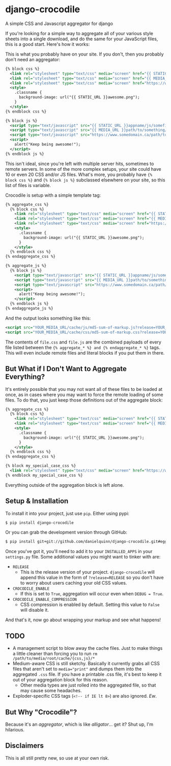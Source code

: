 # django-crocodile

A simple CSS and Javascript aggregator for django

If you're looking for a simple way to aggregate all of your various style
sheets into a single download, and do the same for your JavaScript files, this
is a good start.  Here's how it works:

This is what you probably have on your site.  If you don't, then you probably
don't need an aggregator:

``` xml
{% block css %}
  <link rel="stylesheet" type="text/css" media="screen" href="{{ STATIC_URL }}appname/css/somefile.css" />
  <link rel="stylesheet" type="text/css" media="screen" href="{{ MEDIA_URL }}path/to/something/else.css" />
  <link rel="stylesheet" type="text/css" media="screen" href="https://www.somedomain.ca/path/to/remote/file.css" />
  <style>
    .classname {
      background-image: url("{{ STATIC_URL }}awesome.png");
    }
  </style>
{% endblock css %}

{% block js %}
  <script type="text/javascript" src="{{ STATIC_URL }}appname/js/somefile.js"></script>
  <script type="text/javascript" src="{{ MEDIA_URL }}path/to/something/else.js"></script>
  <script type="text/javascript" src="https://www.somedomain.ca/path/to/remote/file.js"></script>
  <script>
    alert("Keep being awesome!");
  </script>
{% endblock js %}
```

This isn't ideal, since you're left with multiple server hits, sometimes to
remote servers.  In some of the more complex setups, your site could have 10 or
even 20 CSS and/or JS files.  What's more, you probably have `{% block css %}`
and `{% block js %}` subclassed elsewhere on your site, so this list of files
is variable.

Crocodile is setup with a simple template tag:

``` xml
{% aggregate_css %}
  {% block css %}
    <link rel="stylesheet" type="text/css" media="screen" href="{{ STATIC_URL }}appname/css/somefile.css" />
    <link rel="stylesheet" type="text/css" media="screen" href="{{ MEDIA_URL }}path/to/something/else.css" />
    <link rel="stylesheet" type="text/css" media="screen" href="https://www.somedomain.ca/path/to/remote/file.css" />
    <style>
      .classname {
        background-image: url("{{ STATIC_URL }}awesome.png");
      }
    </style>
  {% endblock css %}
{% endaggregate_css %}

{% aggregate_js %}
  {% block js %}
    <script type="text/javascript" src="{{ STATIC_URL }}appname/js/somefile.js"></script>
    <script type="text/javascript" src="{{ MEDIA_URL }}path/to/something/else.js"></script>
    <script type="text/javascript" src="https://www.somedomain.ca/path/to/remote/file.js"></script>
    <script>
      alert("Keep being awesome!");
    </script>
  {% endblock js %}
{% endaggregate_js %}
```

And the output looks something like this:

``` xml
<script src="YOUR_MEDIA_URL/cache/js/md5-sum-of-markup.js?release=YOUR_RELEASE_TAG" />
<script src="YOUR_MEDIA_URL/cache/css/md5-sum-of-markup.css?release=YOUR_RELEASE_TAG" />
```

The contents of `file.css` and `file.js` are the combined payloads of every
file listed between the `{% aggregate_* %} and {% endaggregate_* %}` tags.
This will even include remote files and literal blocks if you put them in
there.


## But What if I Don't Want to Aggregate Everything?

It's entirely possible that you may not want all of these files to be loaded at
once, as in cases where you may want to force the remote loading of some files.
To do that, you just keep those definitions out of the aggregate block:

``` xml
{% aggregate_css %}
  {% block css %}
    <link rel="stylesheet" type="text/css" media="screen" href="{{ STATIC_URL }}appname/css/somefile.css" />
    <link rel="stylesheet" type="text/css" media="screen" href="{{ MEDIA_URL }}path/to/something/else.css" />
    <style>
      .classname {
        background-image: url("{{ STATIC_URL }}awesome.png");
      }
    </style>
  {% endblock css %}
{% endaggregate_css %}

{% block my_special_case_css %}
  <link rel="stylesheet" type="text/css" media="screen" href="https://www.somedomain.ca/path/to/remote/file.css" />
{% endblock my_special_case_css %}
```

Everything outside of the aggregation block is left alone.


## Setup & Installation

To install it into your project, just use `pip`.  Either using pypi:

``` bash
$ pip install django-crocodile
```

Or you can grab the development version through GitHub:

``` bash
$ pip install git+git://github.com/danielquinn/django-crocodile.git#egg=django-crocodile
```

Once you've got it, you'll need to add it to your `INSTALLED_APPS` in your
`settings.py` file.  Some additional values you might want to tinker with are:

* `RELEASE`
  * This is the release version of your project.  `django-crocodile` will
    append this value in the form of `?release=RELEASE` so you don't have to
    worry about users caching your old CSS values.
* `CROCODILE_ENABLE`
  * If this is set to `True`, aggregation will occur even when `DEBUG = True`.
* `CROCODILE_ENABLE_COMPRESSION`
  * CSS compression is enabled by default.  Setting this value to `False`
    will disable it.

And that's it, now go about wrapping your markup and see what happens!


## TODO

* A management script to blow away the cache files.  Just to make things a
  little cleaner than forcing you to run `rm /path/to/media/root/cache/{css,js}/*`
* Medium-aware CSS is still sketchy.  Basically it currently grabs all CSS
  files that aren't set to `media="print"` and dumps them into the aggregated
  `.css` file.  If you have a printable .css file, it's best to keep it out of
  your aggregation block for this reason.
  * Other media types are just rolled into the aggregated file, so that may
    cause some headaches.
* Exploder-specific CSS tags (`<!-- if IE lt 8>`) are also ignored.  *Ew*.


## But Why "Crocodile"?

Because it's an *aggregator*, which is like *alligator*... get it?  Shut up,
I'm hilarious.


## Disclaimers

This is all still pretty new, so use at your own risk.
